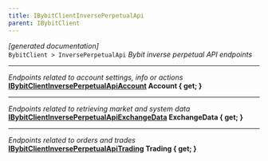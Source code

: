 ```yaml
---
title: IBybitClientInversePerpetualApi
parent: IBybitClient
---
```

*[generated documentation]*  
`BybitClient > InversePerpetualApi`
*Bybit inverse perpetual API endpoints*
  
***
*Endpoints related to account settings, info or actions*  
**[IBybitClientInversePerpetualApiAccount](https://github.com/JKorf/Bybit.Net/wiki/IBybitClientInversePerpetualApiAccount) Account { get; }**  
***
*Endpoints related to retrieving market and system data*  
**[IBybitClientInversePerpetualApiExchangeData](https://github.com/JKorf/Bybit.Net/wiki/IBybitClientInversePerpetualApiExchangeData) ExchangeData { get; }**  
***
*Endpoints related to orders and trades*  
**[IBybitClientInversePerpetualApiTrading](https://github.com/JKorf/Bybit.Net/wiki/IBybitClientInversePerpetualApiTrading) Trading { get; }**  
